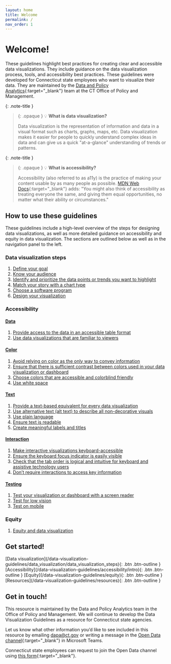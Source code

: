```yaml
---
layout: home
title: Welcome
permalink: /
nav_order: 1
---
```

# Welcome!

These guidelines highlight best practices for creating clear and accessible data visualizations. They include guidance on the data visualization process, tools, and accessibility best practices. These guidelines were developed for Connecticut state employees who want to visualize their data. They are maintained by the [Data and Policy Analytics](https://portal.ct.gov/datapolicy/){:target="_blank"} team at the CT Office of Policy and Management.

{: .note-title }
> {: .opaque }
>💡 **What is data visualization?**
>
>Data visualization is the representation of information and data in a visual format such as charts, graphs, maps, etc. Data visualization makes it easier for people to quickly understand complex ideas in data and can give us a quick "at-a-glance" understanding of trends or patterns.

{: .note-title }
> {: .opaque }
>💡 **What is accessibility?**
>
>Accessibility (also referred to as a11y) is the practice of making your content usable by as many people as possible. [MDN Web Docs](https://developer.mozilla.org/en-US/docs/Learn/Accessibility/What_is_accessibility){:target="_blank"} adds: "You might also think of accessibility as treating everyone the same, and giving them equal opportunities, no matter what their ability or circumstances."

## How to use these guidelines 

These guidelines include a high-level overview of the steps for designing data visualizations, as well as more detailed guidance on accessibility and equity in data visualization. The sections are outlined below as well as in the navigation panel to the left.

### Data visualization steps
1. [Define your goal](data_visualization\define_your_goal)
2. [Know your audience](data-visualization\know_your_audience)
3. [Identify and prioritize the data points or trends you want to highlight](data-visualization\identify_data_to_highlight)
4. [Match your story with a chart type](data-visualization\choose_chart_type)
5. [Choose a software program](data-visualization\choose_software_program)
6. [Design your visualization](data-visualization\design)

### Accessibility 
#### [Data](/data-visualization-guidelines/accessibility/data/data_intro)
1. [Provide access to the data in an accessible table format](/data-visualization-guidelines/accessibility/data/table_format)
2. [Use data visualizations that are familiar to viewers](/data-visualization-guidelines/accessibility/data/familiar_visualizations)

#### [Color](/data-visualization-guidelines/accessibility/color/color_intro)
1. [Avoid relying on color as the only way to convey information](/data-visualization-guidelines/accessibility/color/color_alone)
2. [Ensure that there is sufficient contrast between colors used in your data visualization or dashboard](/data-visualization-guidelines/accessibility/color/color_contrast)
3. [Choose colors that are accessible and colorblind friendly](/data-visualization-guidelines/accessibility/color/colorblind_friendly)
4. [Use white space](/data-visualization-guidelines/accessibility/color/white_space)

#### [Text](/data-visualization-guidelines/accessibility/text/text_intro)
1. [Provide a text-based equivalent for every data visualization](/data-visualization-guidelines/accessibility/text/text_equivalent)
2. [Use alternative text (alt text) to describe all non-decorative visuals](/data-visualization-guidelines/accessibility/text/alt_text)
3. [Use plain language](/data-visualization-guidelines/accessibility/text/plain_language)
4. [Ensure text is readable](/data-visualization-guidelines/accessibility/text/readable_text)
5. [Create meaningful labels and titles](/data-visualization-guidelines/accessibility/text/labels_and_titles)

#### [Interaction](/data-visualization-guidelines/accessibility/interaction/interaction_intro)
1. [Make interactive visualizations keyboard-accessible](/data-visualization-guidelines/accessibility/interaction/keyboard)
2. [Ensure the keyboard focus indicator is easily visible](/data-visualization-guidelines/accessibility/interaction/focus_indicator)
3. [Check that the tab order is logical and intuitive for keyboard and assistive technology users](/data-visualization-guidelines/accessibility/interaction/tab_order)
4. [Don’t require interactions to access key information](/data-visualization-guidelines/accessibility/interaction/key_information)

#### [Testing](/data-visualization-guidelines/accessibility/testing/testing_intro)
1. [Test your visualization or dashboard with a screen reader](/data-visualization-guidelines/accessibility/testing/screen_reader)
2. [Test for low vision](/data-visualization-guidelines/accessibility/testing/low_vision)
3. [Test on mobile](/data-visualization-guidelines/accessibility/testing/mobile)

### Equity 
1. [Equity and data visualization](/data-visualization-guidelines/equity)

## Get started! 

<span class="fs-5">
[Data visualization](/data-visualization-guidelines/data_visualization/data_visualization_steps){: .btn .btn-outline }
</span>
<span class="fs-5">
[Accessibility](/data-visualization-guidelines/accessibility/intro){: .btn .btn-outline }
</span>
<span class="fs-5">
[Equity](/data-visualization-guidelines/equity){: .btn .btn-outline }
</span>
<span class="fs-5">
[Resources](/data-visualization-guidelines/resources){: .btn .btn-outline }
</span>

## Get in touch!

This resource is maintained by the Data and Policy Analytics team in the Office of Policy and Management. We will continue to develop the Data Visualization Guidelines as a resource for Connecticut state agencies. 

Let us know what other information you’d like to see included in this resource by emailing [dapa@ct.gov](mailto:dapa@ct.gov) or writing a message in the [Open Data channel](https://teams.microsoft.com/l/channel/19%3aby3J-Sxn821cmhl_aTjmxUfRlz90F7Nzhn20G9zqDOA1%40thread.tacv2/General?groupId=620a4f72-4ad4-43ce-93a4-0079cb317718&tenantId=118b7cfa-a3dd-48b9-b026-31ff69bb738b){:target="_blank"} in Microsoft Teams.

Connecticut state employees can request to join the Open Data channel using [this form](https://forms.office.com/Pages/ResponsePage.aspx?id=-nyLEd2juUiwJjH_abtzi5L_xJbiJ_5BoyF_jDckfpJUM1JNU0ZMNVhZRFA0MVlYOUdCNjA1TkRTWC4u){:target="_blank"}. 
